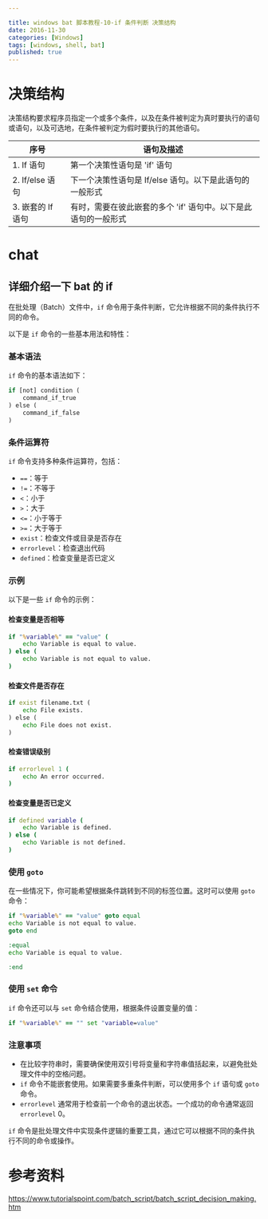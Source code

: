 ```yaml
---

title: windows bat 脚本教程-10-if 条件判断 决策结构
date: 2016-11-30
categories: [Windows]
tags: [windows, shell, bat]
published: true
---
```


# **决策结构**

决策结构要求程序员指定一个或多个条件，以及在条件被判定为真时要执行的语句或语句，以及可选地，在条件被判定为假时要执行的其他语句。

| 序号 | 语句及描述               |
| ---- | ------------------------ |
| 1.   If 语句 | 第一个决策性语句是 'if' 语句 |
| 2.   If/else 语句 | 下一个决策性语句是 If/else 语句。以下是此语句的一般形式         |
| 3.   嵌套的 If 语句 | 有时，需要在彼此嵌套的多个 'if' 语句中。以下是此语句的一般形式 |

# chat

## 详细介绍一下 bat 的 if

在批处理（Batch）文件中，`if` 命令用于条件判断，它允许根据不同的条件执行不同的命令。

以下是 `if` 命令的一些基本用法和特性：

### 基本语法
`if` 命令的基本语法如下：

```bat
if [not] condition (
    command_if_true
) else (
    command_if_false
)
```

### 条件运算符
`if` 命令支持多种条件运算符，包括：

- `==`：等于
- `!=`：不等于
- `<`：小于
- `>`：大于
- `<=`：小于等于
- `>=`：大于等于
- `exist`：检查文件或目录是否存在
- `errorlevel`：检查退出代码
- `defined`：检查变量是否已定义

### 示例
以下是一些 `if` 命令的示例：

#### 检查变量是否相等
```bat
if "%variable%" == "value" (
    echo Variable is equal to value.
) else (
    echo Variable is not equal to value.
)
```

#### 检查文件是否存在
```bat
if exist filename.txt (
    echo File exists.
) else (
    echo File does not exist.
)
```

#### 检查错误级别
```bat
if errorlevel 1 (
    echo An error occurred.
)
```

#### 检查变量是否已定义
```bat
if defined variable (
    echo Variable is defined.
) else (
    echo Variable is not defined.
)
```

### 使用 `goto`
在一些情况下，你可能希望根据条件跳转到不同的标签位置。这时可以使用 `goto` 命令：

```bat
if "%variable%" == "value" goto equal
echo Variable is not equal to value.
goto end

:equal
echo Variable is equal to value.

:end
```

### 使用 `set` 命令
`if` 命令还可以与 `set` 命令结合使用，根据条件设置变量的值：

```bat
if "%variable%" == "" set "variable=value"
```

### 注意事项
- 在比较字符串时，需要确保使用双引号将变量和字符串值括起来，以避免批处理文件中的空格问题。
- `if` 命令不能嵌套使用。如果需要多重条件判断，可以使用多个 `if` 语句或 `goto` 命令。
- `errorlevel` 通常用于检查前一个命令的退出状态。一个成功的命令通常返回 `errorlevel` 0。

`if` 命令是批处理文件中实现条件逻辑的重要工具，通过它可以根据不同的条件执行不同的命令或操作。




# 参考资料

https://www.tutorialspoint.com/batch_script/batch_script_decision_making.htm

